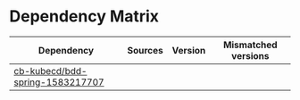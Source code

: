 # Dependency Matrix

Dependency | Sources | Version | Mismatched versions
---------- | ------- | ------- | -------------------
[cb-kubecd/bdd-spring-1583217707](https://github.com/cb-kubecd/bdd-spring-1583217707.git) |  | []() | 
